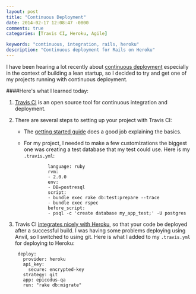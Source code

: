 ```yaml
---
layout: post
title: "Continuous Deployment"
date: 2014-02-17 12:08:47 -0800
comments: true
categories: [Travis CI, Heroku, Agile]

keywords: "continuous, integration, rails, heroku"
description: "Continuous deployment for Rails on Heroku"
---
```


I have been hearing a lot recently about [continuous deployment](http://my.safaribooksonline.com/book/web-development/web-services/9781449377465/continuous-deployment/continuous_deployment#X2ludGVybmFsX0h0bWxWaWV3P3htbGlkPTk3ODE0NDkzNzc0NjUlMkZ0aGVfcXVhbGl0eV9kZWZlbmRlcnNfYXBvc3Ryb3BoeV9sYW1lbnQmcXVlcnk9) especially in the context of building a lean startup, so I decided to try and get one of my projects running with continuous deployment.

####Here's what I learned today:

1. [Travis CI](https://travis-ci.org/) is an open source tool for continuous integration and deployment.

2. There are several steps to setting up your project with Travis CI:

   * The [getting started guide](http://docs.travis-ci.com/user/getting-started/) does a good job explaining the basics.

   * For my project, I needed to make a few customizations the biggest one was creating a test database that my test could use. Here is my `.travis.yml`:

        
                  language: ruby
                  rvm:
                  - 2.0.0
                  env:
                  - DB=postresql
                  script:
                  - bundle exec rake db:test:prepare --trace
                  - bundle exec rspec
                  before_script:
                  - psql -c 'create database my_app_test;' -U postgres 
        

3. Travis CI [integrates nicely with Heroku](http://docs.travis-ci.com/user/deployment/heroku/), so that your code be deployed after a successful build. I was having some problems deploying using Anvil, so I switched to using git. Here is what I added to my `.travis.yml` for deploying to Heroku:

        
        deploy:
          provider: heroku
          api_key:
            secure: encrypted-key
          strategy: git
          app: epicodus-qa
          run: "rake db:migrate"
        